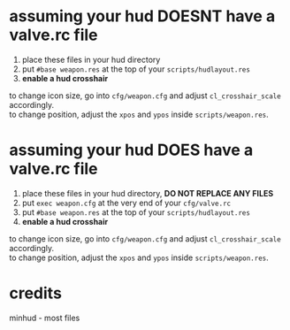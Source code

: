 # assuming your hud DOESNT have a valve.rc file

1. place these files in your hud directory
2. put `#base weapon.res` at the top of your `scripts/hudlayout.res`
3. <b>enable a hud crosshair</b>

to change icon size, go into `cfg/weapon.cfg` and adjust `cl_crosshair_scale` accordingly.<br>
to change position, adjust the `xpos` and `ypos` inside `scripts/weapon.res`.

# assuming your hud DOES have a valve.rc file

1. place these files in your hud directory, <b>DO NOT REPLACE ANY FILES</b>
2. put `exec weapon.cfg` at the very end of your `cfg/valve.rc`
3. put `#base weapon.res` at the top of your `scripts/hudlayout.res`
4. <b>enable a hud crosshair</b>

to change icon size, go into `cfg/weapon.cfg` and adjust `cl_crosshair_scale` accordingly.<br>
to change position, adjust the `xpos` and `ypos` inside `scripts/weapon.res`.

# credits
minhud - most files